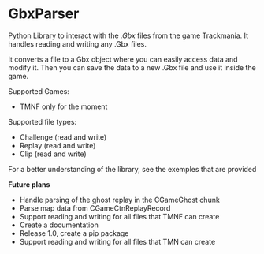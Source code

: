 # GbxParser

Python Library to interact with the *.Gbx* files from the game Trackmania. 
It handles reading and writing any .Gbx files.

It converts a file to a Gbx object where you can easily access data and modify it. Then you can save the data to a new .Gbx file and use it inside the game.

Supported Games:
- TMNF only for the moment

Supported file types:
- Challenge (read and write)
- Replay (read and write)
- Clip (read and write)

For a better understanding of the library, see the exemples that are provided

**Future plans**
 - Handle parsing of the ghost replay in the CGameGhost chunk
 - Parse map data from CGameCtnReplayRecord
 - Support reading and writing for all files that TMNF can create
 - Create a documentation
 - Release 1.0, create a pip package
 - Support reading and writing for all files that TMN can create